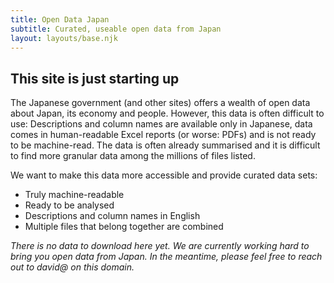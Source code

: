 ```yaml
---
title: Open Data Japan
subtitle: Curated, useable open data from Japan
layout: layouts/base.njk
---
```



## This site is just starting up

The Japanese government (and other sites) offers a wealth of open data about Japan, its economy and people. However, this data is often difficult to use: Descriptions and column names are available only in Japanese, data comes in human-readable Excel reports (or worse: PDFs) and is not ready to be machine-read. The data is often already summarised and it is difficult to find more granular data among the millions of files listed.

We want to make this data more accessible and provide curated data sets:

- Truly machine-readable
- Ready to be analysed
- Descriptions and column names in English
- Multiple files that belong together are combined

*There is no data to download here yet. We are currently working hard to bring you open data from Japan. In the meantime, please feel free to reach out to david@ on this domain.*
